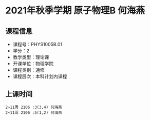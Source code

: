 # 2021年秋季学期 原子物理B 何海燕






## 课程信息

- 课程号：PHYS1005B.01
- 学分：2
- 教学类型：理论课
- 开课单位：物理学院
- 课程类别：通修
- 课程层次：本科计划内课程

## 上课时间

```
2~11周 2106 :3(3,4) 何海燕
2~11周 2106 :5(1,2) 何海燕
```

